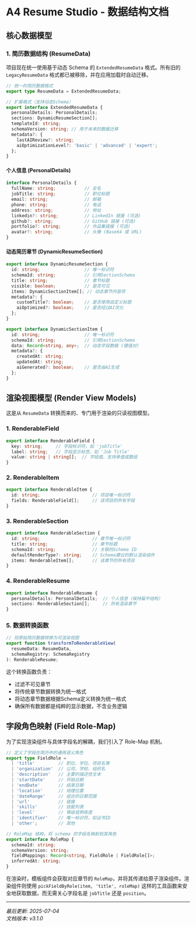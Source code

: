 # A4 Resume Studio - 数据结构文档

## 核心数据模型

### 1. 简历数据结构 (ResumeData)

项目现在统一使用基于动态 Schema 的 `ExtendedResumeData` 格式。所有旧的 `LegacyResumeData` 格式都已被移除，并在应用加载时自动迁移。

```typescript
// 统一的简历数据格式
export type ResumeData = ExtendedResumeData;

// 扩展格式（支持动态Schema）
export interface ExtendedResumeData {
  personalDetails: PersonalDetails;
  sections: DynamicResumeSection[];
  templateId: string;
  schemaVersion: string; // 用于未来的数据迁移
  metadata?: {
    lastAIReview?: string;
    aiOptimizationLevel?: 'basic' | 'advanced' | 'expert';
  };
}
```

#### 个人信息 (PersonalDetails)
```typescript
interface PersonalDetails {
  fullName: string;           // 全名
  jobTitle: string;           // 职位标题
  email: string;              // 邮箱
  phone: string;              // 电话
  address: string;            // 地址
  linkedin?: string;          // LinkedIn 链接 (可选)
  github?: string;            // GitHub 链接 (可选)
  portfolio?: string;         // 作品集链接 (可选)
  avatar?: string;            // 头像 (Base64 或 URL)
}
```

#### 动态简历章节 (DynamicResumeSection)
```typescript
export interface DynamicResumeSection {
  id: string;                 // 唯一标识符
  schemaId: string;           // 引用SectionSchema
  title: string;              // 章节标题
  visible: boolean;           // 是否可见
  items: DynamicSectionItem[]; // 动态章节内容项
  metadata?: {
    customTitle?: boolean;    // 是否使用自定义标题
    aiOptimized?: boolean;    // 是否经过AI优化
  };
}

export interface DynamicSectionItem {
  id: string;                 // 唯一标识符
  schemaId: string;           // 引用SectionSchema
  data: Record<string, any>;  // 动态字段数据 (键值对)
  metadata?: {
    createdAt: string;
    updatedAt: string;
    aiGenerated?: boolean;    // 是否由AI生成
  };
}
```

## 渲染视图模型 (Render View Models)

这是从 `ResumeData` 转换而来的、专门用于渲染的只读视图模型。

### 1. RenderableField
```typescript
export interface RenderableField {
  key: string;     // 字段标识符，如 'jobTitle'
  label: string;   // 字段显示标签，如 'Job Title'
  value: string | string[];  // 字段值，支持单值或数组
}
```

### 2. RenderableItem
```typescript
export interface RenderableItem {
  id: string;                    // 项目唯一标识符
  fields: RenderableField[];     // 该项目的所有字段
}
```

### 3. RenderableSection
```typescript
export interface RenderableSection {
  id: string;                    // 章节唯一标识符
  title: string;                 // 章节标题
  schemaId: string;              // 关联的Schema ID
  defaultRenderType?: string;    // Schema建议的默认渲染组件
  items: RenderableItem[];       // 该章节的所有项目
}
```

### 4. RenderableResume
```typescript
export interface RenderableResume {
  personalDetails: PersonalDetails;  // 个人信息（保持扁平结构）
  sections: RenderableSection[];     // 所有渲染章节
}
```

### 5. 数据转换函数
```typescript
// 将原始简历数据转换为可渲染视图
export function transformToRenderableView(
  resumeData: ResumeData, 
  schemaRegistry: SchemaRegistry
): RenderableResume;
```

这个转换函数负责：
- 过滤不可见章节
- 将传统章节数据转换为统一格式
- 将动态章节数据根据Schema定义转换为统一格式
- 确保所有数据都是纯粹的显示数据，不含业务逻辑

## 字段角色映射 (Field Role-Map)

为了实现渲染组件与具体字段名的解耦，我们引入了 Role-Map 机制。

```typescript
// 定义了字段在简历中的通用语义角色
export type FieldRole = 
  | 'title'         // 职位、学位、项目名等
  | 'organization'  // 公司、学校、组织名
  | 'description'   // 主要的描述性文本
  | 'startDate'     // 开始日期
  | 'endDate'       // 结束日期
  | 'location'      // 地理位置
  | 'dateRange'     // 组合的日期范围
  | 'url'           // 链接
  | 'skills'        // 技能列表
  | 'level'         // 等级或熟练度
  | 'identifier'    // 唯一标识符，如证书ID
  | 'other';        // 其他

// RoleMap 结构，将 schema 的字段名映射到其角色
export interface RoleMap {
  schemaId: string;
  schemaVersion: string;
  fieldMappings: Record<string, FieldRole | FieldRole[]>;
  inferredAt: string;
}
```

在渲染时，模板组件会获取对应章节的 `RoleMap`，并将其传递给原子渲染组件。渲染组件则使用 `pickFieldByRole(item, 'title', roleMap)` 这样的工具函数来安全地获取数据，而无需关心字段名是 `jobTitle` 还是 `position`。

---
*最后更新: 2025-07-04*  
*文档版本: v3.1.0*

<!-- 过时内容已移除 --> 